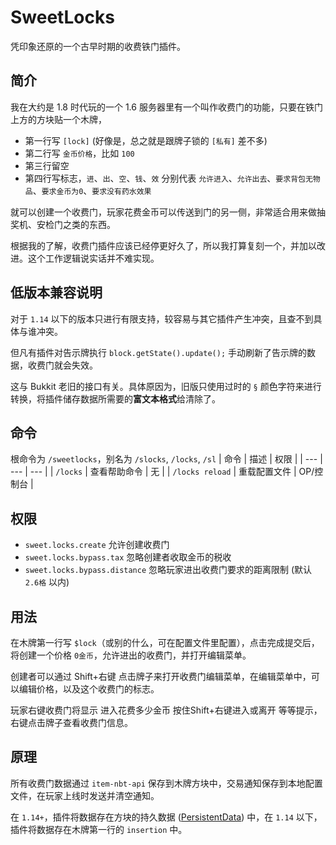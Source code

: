 # SweetLocks

凭印象还原的一个古早时期的收费铁门插件。

## 简介

我在大约是 1.8 时代玩的一个 1.6 服务器里有一个叫作收费门的功能，只要在铁门上方的方块贴一个木牌，
+ 第一行写 `[lock]` (好像是，总之就是跟牌子锁的 `[私有]` 差不多)
+ 第二行写 `金币价格`，比如 `100`
+ 第三行留空
+ 第四行写标志，`进`、`出`、`空`、`钱`、`效` 分别代表 `允许进入`、`允许出去`、`要求背包无物品`、`要求金币为0`、`要求没有药水效果`

就可以创建一个收费门，玩家花费金币可以传送到门的另一侧，非常适合用来做抽奖机、安检门之类的东西。

根据我的了解，收费门插件应该已经停更好久了，所以我打算复刻一个，并加以改进。这个工作逻辑说实话并不难实现。

## 低版本兼容说明

对于 `1.14` 以下的版本只进行有限支持，较容易与其它插件产生冲突，且查不到具体与谁冲突。

但凡有插件对告示牌执行 `block.getState().update();` 手动刷新了告示牌的数据，收费门就会失效。

这与 Bukkit 老旧的接口有关。具体原因为，旧版只使用过时的 `§` 颜色字符来进行转换，将插件储存数据所需要的**富文本格式**给清除了。

## 命令

根命令为 `/sweetlocks`，别名为 `/slocks`, `/locks`, `/sl`
| 命令 | 描述 | 权限 |
| --- | --- | --- |
| `/locks` | 查看帮助命令 | 无 |
| `/locks reload` | 重载配置文件 | OP/控制台 |

## 权限

+ `sweet.locks.create` 允许创建收费门
+ `sweet.locks.bypass.tax` 忽略创建者收取金币的税收
+ `sweet.locks.bypass.distance` 忽略玩家进出收费门要求的距离限制 (默认 `2.6格` 以内)

## 用法

在木牌第一行写 `$lock`（或别的什么，可在配置文件里配置），点击完成提交后，将创建一个价格 `0金币`，允许进出的收费门，并打开编辑菜单。

创建者可以通过 Shift+右键 点击牌子来打开收费门编辑菜单，在编辑菜单中，可以编辑价格，以及这个收费门的标志。

玩家右键收费门将显示 进入花费多少金币 按住Shift+右键进入或离开 等等提示，右键点击牌子查看收费门信息。

## 原理

所有收费门数据通过 `item-nbt-api` 保存到木牌方块中，交易通知保存到本地配置文件，在玩家上线时发送并清空通知。

在 `1.14+`，插件将数据存在方块的持久数据 ([PersistentData](https://javadoc.mcio.dev/spigot/1.14/org/bukkit/persistence/PersistentDataContainer.html)) 中，在 `1.14` 以下，插件将数据存在木牌第一行的 `insertion` 中。
